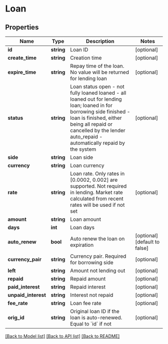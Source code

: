# Loan

## Properties
Name | Type | Description | Notes
------------ | ------------- | ------------- | -------------
**id** | **string** | Loan ID | [optional] 
**create_time** | **string** | Creation time | [optional] 
**expire_time** | **string** | Repay time of the loan. No value will be returned for lending loan | [optional] 
**status** | **string** | Loan status  open - not fully loaned loaned - all loaned out for lending loan; loaned in for borrowing side finished - loan is finished, either being all repaid or cancelled by the lender auto_repaid - automatically repaid by the system | [optional] 
**side** | **string** | Loan side | 
**currency** | **string** | Loan currency | 
**rate** | **string** | Loan rate. Only rates in [0.0002, 0.002] are supported.  Not required in lending. Market rate calculated from recent rates will be used if not set | [optional] 
**amount** | **string** | Loan amount | 
**days** | **int** | Loan days | 
**auto_renew** | **bool** | Auto renew the loan on expiration | [optional] [default to false]
**currency_pair** | **string** | Currency pair. Required for borrowing side | [optional] 
**left** | **string** | Amount not lending out | [optional] 
**repaid** | **string** | Repaid amount | [optional] 
**paid_interest** | **string** | Repaid interest | [optional] 
**unpaid_interest** | **string** | Interest not repaid | [optional] 
**fee_rate** | **string** | Loan fee rate | [optional] 
**orig_id** | **string** | Original loan ID if the loan is auto-renewed. Equal to &#x60;id&#x60; if not | [optional] 

[[Back to Model list]](../README.md#documentation-for-models) [[Back to API list]](../README.md#documentation-for-api-endpoints) [[Back to README]](../README.md)


